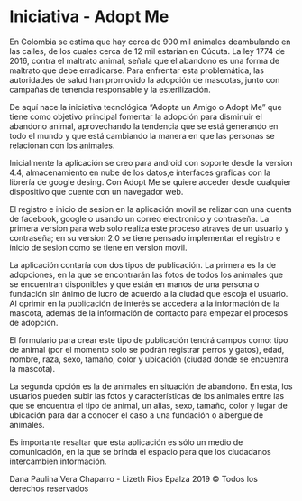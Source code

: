 # Iniciativa - Adopt Me

En Colombia se estima que hay cerca de 900 mil animales deambulando en las calles, de los cuales cerca de 12 mil estarían en Cúcuta. La ley 1774 de 2016, contra el maltrato animal, señala que el abandono es una forma de maltrato que debe erradicarse.  Para enfrentar esta problemática, las autoridades de salud han promovido la adopción de mascotas, junto con campañas de tenencia responsable y la esterilización.

De aquí nace la iniciativa tecnológica “Adopta un Amigo o Adopt Me” que tiene como objetivo principal fomentar la adopción para disminuir el abandono animal, aprovechando la tendencia que se está generando en todo el mundo y que está cambiando la manera en que las personas se relacionan con los animales.

Inicialmente la aplicación se creo para android con soporte desde la version 4.4, almacenamiento en nube de los datos,e interfaces graficas con la librería de google desing. Con Adopt Me se quiere acceder desde cualquier dispositivo que cuente con  un navegador web.

El registro e inicio de sesion en la aplicación movil se relizar con una cuenta de facebook, google o usando un correo electronico y contraseña. La primera version para web solo realiza este proceso atraves de un usuario y contraseña; en su version 2.0 se tiene pensado implementar el registro e inicio de sesion como se tiene en version movil.

La aplicación contaría con dos tipos de publicación. La primera es la de adopciones, en la que se encontrarán las fotos de todos los animales que se encuentran disponibles y que están en manos de una persona o fundación sin ánimo de lucro de acuerdo a la ciudad que escoja el usuario. Al oprimir en la publicación de interés se accedera a la información de la mascota, además de la información de contacto para empezar el procesos de adopción.

El formulario para crear este tipo de publicación tendrá campos como: tipo de animal (por el momento solo se podrán registrar perros y gatos), edad, nombre, raza, sexo, tamaño, color y ubicación (ciudad donde se encuentra la mascota).

La segunda opción es la de animales en situación de abandono. En esta, los usuarios pueden subir las fotos y características de los animales entre las que se encuentra el tipo de animal, un alias, sexo, tamaño, color y lugar de ubicación para dar a conocer el caso a una fundación o albergue de animales.

Es importante resaltar que esta aplicación es sólo un medio de comunicación, en la que se brinda el espacio para que los ciudadanos intercambien información.

Dana Paulina Vera Chaparro - Lizeth Rios Epalza 2019 © Todos los derechos reservados
